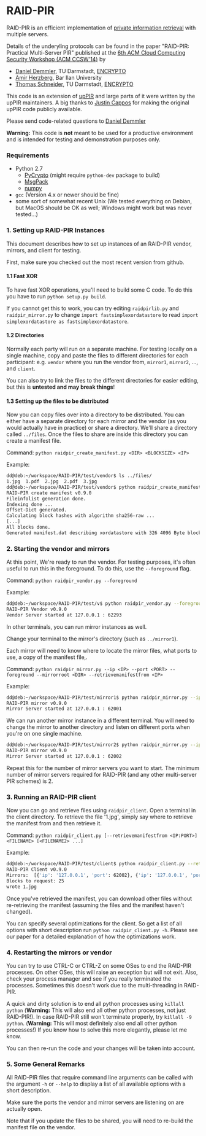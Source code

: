 RAID-PIR
========

RAID-PIR is an efficient implementation of [private information retrieval](https://en.wikipedia.org/wiki/Private_information_retrieval) with multiple servers.

Details of the underyling protocols can be found in the paper "RAID-PIR: Practical Multi-Server PIR" published at the [6th ACM Cloud Computing Security Workshop (ACM CCSW'14)](http://digitalpiglet.org/nsac/ccsw14/) by 
* [Daniel Demmler](http://www.ec-spride.tu-darmstadt.de/en/research-groups/engineering-cryptographic-protocols-group/staff/daniel-demmler/), TU Darmstadt, [ENCRYPTO](http://encrypto.de)
* [Amir Herzberg](https://sites.google.com/site/amirherzberg/), Bar Ilan University
* [Thomas Schneider](http://www.thomaschneider.de/), TU Darmstadt, [ENCRYPTO](http://encrypto.de)

This code is an extension of [upPIR](https://uppir.poly.edu) and large parts of it were written by the upPIR maintainers. A big thanks to [Justin Cappos](https://isis.poly.edu/~jcappos/) for making the original upPIR code publicly available.

Please send code-related questions to [Daniel Demmler](mailto:daniel.demmler@ec-spride.de)

**Warning:** This code is **not** meant to be used for a productive environment and is intended for testing and demonstration purposes only.

### Requirements
* Python 2.7
  * [PyCrypto](https://www.dlitz.net/software/pycrypto/) (might require `python-dev` package to build)
  * [MsgPack](http://msgpack.org/)
  * [numpy](http://www.numpy.org/)
* `gcc` (Version 4.x or newer should be fine)
* some sort of somewhat recent Unix (We tested everything on Debian, but MacOS should be OK as well; Windows might work but was never tested...)

### 1. Setting up RAID-PIR Instances

This document describes how to set up instances of an RAID-PIR vendor, mirrors, and client for testing.

First, make sure you checked out the most recent version from github.

#### 1.1 Fast XOR
To have fast XOR operations, you'll need to build some C code. To do this you have to run `python setup.py build`.

If you cannot get this to work, you can try editing `raidpirlib.py` and `raidpir_mirror.py` to change `import fastsimplexordatastore` to read `import simplexordatastore as fastsimplexordatastore`.

#### 1.2 Directories
Normally each party will run on a separate machine. For testing locally on a single machine, copy and paste the files to different directories for each participant:
e.g. `vendor` where you run the vendor from, `mirror1`, `mirror2`, ..., and `client`.

You can also try to link the files to the different directories for easier editing, but this is **untested and may break things**!


#### 1.3 Setting up the files to be distributed

Now you can copy files over into a directory to be distributed. You can either have a separate directory for each mirror and the vendor (as you would actually have in practice) or share a directory. We'll share a directory called `../files`. Once the files to share are inside this directory you can create a manifest file.

Command: `python raidpir_create_manifest.py <DIR> <BLOCKSIZE> <IP>`

Example:

```bash
dd@deb:~/workspace/RAID-PIR/test/vendor$ ls ../files/
1.jpg  1.pdf  2.jpg  2.pdf  3.jpg
dd@deb:~/workspace/RAID-PIR/test/vendor$ python raidpir_create_manifest.py ../files/ 4096 127.0.0.1
RAID-PIR create manifest v0.9.0
Fileinfolist generation done.
Indexing done ...
Offset-Dict generated.
Calculating block hashes with algorithm sha256-raw ...
[...]
All blocks done.
Generated manifest.dat describing xordatastore with 326 4096 Byte blocks.
```

### 2. Starting the vendor and mirrors

At this point, We're ready to run the vendor. For testing purposes, it's often useful to run this in the foreground. To do this, use the `--foreground` flag.

Command: `python raidpir_vendor.py --foreground`

Example:

```bash
dd@deb:~/workspace/RAID-PIR/test/v$ python raidpir_vendor.py --foreground
RAID-PIR Vendor v0.9.0
Vendor Server started at 127.0.0.1 : 62293
```

In other terminals, you can run mirror instances as well.

Change your terminal to the mirror's directory (such as `../mirror1`).

Each mirror will need to know where to locate the mirror files, what ports to use, a copy of the manifest file,. 

Command: `python raidpir_mirror.py --ip <IP> --port <PORT> --foreground --mirrorroot <DIR> --retrievemanifestfrom <IP>`

Example:

```bash
dd@deb:~/workspace/RAID-PIR/test/mirror1$ python raidpir_mirror.py --ip 127.0.0.1 --port 62001 --foreground --mirrorroot ../files/ --retrievemanifestfrom 127.0.0.1
RAID-PIR mirror v0.9.0
Mirror Server started at 127.0.0.1 : 62001
```

We can run another mirror instance in a different terminal. You will need to change the mirror to another directory and listen on different ports when you're on one single machine.

```bash
dd@deb:~/workspace/RAID-PIR/test/mirror2$ python raidpir_mirror.py --ip 127.0.0.1 --port 62002 --foreground --mirrorroot ../files/ --retrievemanifestfrom 127.0.0.1
RAID-PIR mirror v0.9.0
Mirror Server started at 127.0.0.1 : 62002
```

Repeat this for the number of mirror servers you want to start. The minimum number of mirror servers required for RAID-PIR (and any other multi-server PIR schemes) is 2.

### 3. Running an RAID-PIR client 

Now you can go and retrieve files using `raidpir_client`. Open a terminal in the client directory. To retrieve the file '1.jpg', simply say where to retrieve the manifest from and then retrieve it.

Command: `python raidpir_client.py [--retrievemanifestfrom <IP:PORT>] <FILENAME> [<FILENAME2> ...]`

Example:

```bash
dd@deb:~/workspace/RAID-PIR/test/client$ python raidpir_client.py --retrievemanifestfrom 127.0.0.1:62293 1.jpg
RAID-PIR Client v0.9.0
Mirrors:  [{'ip': '127.0.0.1', 'port': 62002}, {'ip': '127.0.0.1', 'port': 62003}, {'ip': '127.0.0.1', 'port': 62001}]
Blocks to request: 25
wrote 1.jpg

```

Once you've retrieved the manifest, you can download other files without re-retrieving the manifest (assuming the files and the manifest haven't changed).

You can specify several optimizations for the client. So get a list of all options with short description run `python raidpir_client.py -h`. Please see our paper for a detailed explanation of how the optimizations work.

### 4. Restarting the mirrors or vendor 

You can try to use CTRL-C or CTRL-Z on some OSes to end the RAID-PIR processes. On other OSes, this will raise an exception but will not exit. Also, check your process manager and see if you really terminated the processes. Sometimes this doesn't work due to the multi-threading in RAID-PIR.

A quick and dirty solution is to end all python processes using `killall python` (**Warning:** This will also end all other python processes, not just RAID-PIR!). 
In case RAID-PIR still won't terminate properly, try `killall -9 python`. (**Warning:** This will most definitely also end all other python processes!) If you know how to solve this more elegantly, please let me know.

You can then re-run the code and your changes will be taken into account.


### 5. Some General Remarks
All RAID-PIR files that require command line arguments can be called with the argument `-h` or `--help` to display a list of all available options with a short description.

Make sure the ports the vendor and mirror servers are listening on are actually open.

Note that if you update the files to be shared, you will need to re-build the manifest file on the vendor.

